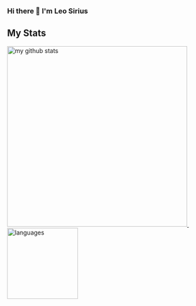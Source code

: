 ### Hi there 👋 I'm Leo Sirius


## My Stats

<!-- [![Anurag's github stats](https://github-readme-stats.vercel.app/api?username=LeoSirius&count_private=true&show_icons=true&theme=gruvbox)](https://github.com/anuraghazra/github-readme-stats) [![Top Langs](https://github-readme-stats.vercel.app/api/top-langs/?username=LeoSirius&count_private=true&show_icons=true&layout=compact&theme=gruvbox)](https://github.com/anuraghazra/github-readme-stats) -->

<a align="left" href="https://www.leosirius.com/">
    <p align="left">
    <img src="https://github-readme-stats.vercel.app/api?username=LeoSirius&count_private=true&show_icons=true&theme=gruvbox" alt="my github stats" width="420"/>&nbsp;<img src="https://github-readme-stats.vercel.app/api/top-langs/?username=LeoSirius&count_private=true&show_icons=true&layout=compact&theme=gruvbox" alt="languages" height="165">
    </p>
</a>
